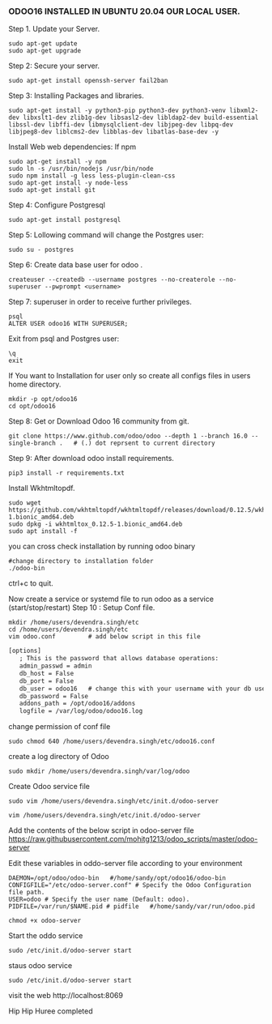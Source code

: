 
### ODOO16 INSTALLED IN UBUNTU 20.04 OUR LOCAL USER.

Step 1. Update your Server.
```
sudo apt-get update
sudo apt-get upgrade
```

Step 2: Secure your server.
```
sudo apt-get install openssh-server fail2ban
```

Step 3: Installing Packages and libraries.
```
sudo apt-get install -y python3-pip python3-dev python3-venv libxml2-dev libxslt1-dev zlib1g-dev libsasl2-dev libldap2-dev build-essential libssl-dev libffi-dev libmysqlclient-dev libjpeg-dev libpq-dev libjpeg8-dev liblcms2-dev libblas-dev libatlas-base-dev -y
```

Install Web web dependencies:
If npm 
```
sudo apt-get install -y npm
sudo ln -s /usr/bin/nodejs /usr/bin/node
sudo npm install -g less less-plugin-clean-css
sudo apt-get install -y node-less
sudo apt-get install git
```

Step 4: Configure Postgresql
```
sudo apt-get install postgresql 
```

Step 5: Lollowing command will change the Postgres user:
```
sudo su - postgres
```

Step 6: Create data base user for odoo .
```
createuser --createdb --username postgres --no-createrole --no-superuser --pwprompt <username>
```

Step 7: superuser in order to receive further privileges.
```
psql  
ALTER USER odoo16 WITH SUPERUSER;
```

Exit from psql and Postgres user:
```
\q  
exit
```

If You want to Installation for user only  so create all configs files in users home directory.
```
mkdir -p opt/odoo16
cd opt/odoo16
```

Step 8:  Get or Download Odoo 16 community from git.
```
git clone https://www.github.com/odoo/odoo --depth 1 --branch 16.0 --single-branch .   # (.) dot reprsent to current directory
```

Step 9: After download odoo install requirements.
```
pip3 install -r requirements.txt
```

Install Wkhtmltopdf.
```
sudo wget https://github.com/wkhtmltopdf/wkhtmltopdf/releases/download/0.12.5/wkhtmltox_0.12.5-1.bionic_amd64.deb  
sudo dpkg -i wkhtmltox_0.12.5-1.bionic_amd64.deb  
sudo apt install -f
```

you can cross check installation by running odoo binary 
```
#change directory to installation folder 
./odoo-bin
```
ctrl+c to quit.

Now create a service or systemd file to run odoo as a service (start/stop/restart)
Step 10
: Setup Conf file.

```
mkdir /home/users/devendra.singh/etc
cd /home/users/devendra.singh/etc
vim odoo.conf         # add below script in this file
```

```txt
[options]
   ; This is the password that allows database operations:
   admin_passwd = admin
   db_host = False
   db_port = False
   db_user = odoo16   # change this with your username with your db user
   db_password = False
   addons_path = /opt/odoo16/addons
   logfile = /var/log/odoo/odoo16.log
```

change permission of conf file
```
sudo chmod 640 /home/users/devendra.singh/etc/odoo16.conf
```
create a log directory of Odoo
```
sudo mkdir /home/users/devendra.singh/var/log/odoo
```
Create Odoo service file
```
sudo vim /home/users/devendra.singh/etc/init.d/odoo-server
```

`vim /home/users/devendra.singh/etc/init.d/odoo-server`

Add the contents of the below script in odoo-server file 
https://raw.githubusercontent.com/mohitg1213/odoo_scripts/master/odoo-server

Edit these variables in oddo-server file according to your environment
```
DAEMON=/opt/odoo/odoo-bin   #/home/sandy/opt/odoo16/odoo-bin
CONFIGFILE="/etc/odoo-server.conf" # Specify the Odoo Configuration file path.
USER=odoo # Specify the user name (Default: odoo).
PIDFILE=/var/run/$NAME.pid # pidfile   #/home/sandy/var/run/odoo.pid
```

```
chmod +x odoo-server
```
Start the oddo service
```
sudo /etc/init.d/odoo-server start
```
staus odoo service
```
sudo /etc/init.d/odoo-server start
```
visit the web 
http://localhost:8069


Hip Hip Huree  completed



